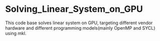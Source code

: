 # Solving_Linear_System_on_GPU
This code base solves linear system on GPU, targeting different vendor hardware and different programming models(mainly OpenMP and SYCL) using mkl.
